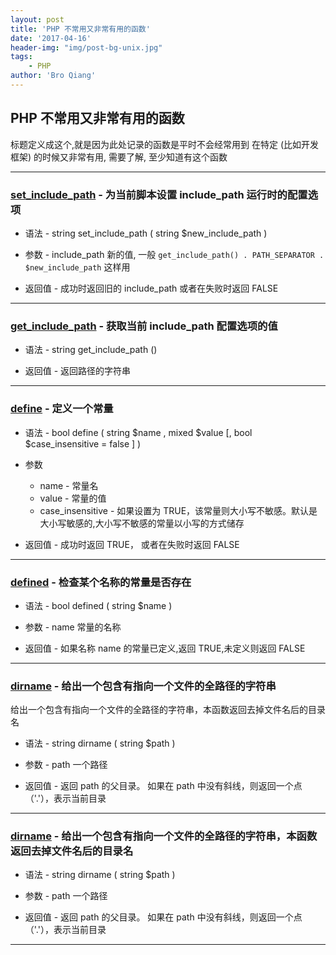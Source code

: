 ```yaml
---
layout: post
title: 'PHP 不常用又非常有用的函数'
date: '2017-04-16'
header-img: "img/post-bg-unix.jpg"
tags:
    - PHP
author: 'Bro Qiang'
---
```


## PHP 不常用又非常有用的函数

标题定义成这个,就是因为此处记录的函数是平时不会经常用到
在特定 (比如开发框架) 的时候又非常有用, 需要了解, 至少知道有这个函数

---

### [set_include_path](http://php.net/manual/zh/function.set-include-path.php) - 为当前脚本设置 include_path 运行时的配置选项

- 语法 - string set_include_path ( string $new_include_path )

- 参数 - include_path 新的值, 一般 `get_include_path() . PATH_SEPARATOR . $new_include_path` 这样用

- 返回值 - 成功时返回旧的 include_path 或者在失败时返回 FALSE

---

### [get_include_path](http://php.net/manual/zh/function.get-include-path.php) - 获取当前 include_path 配置选项的值

- 语法 - string get_include_path ()

- 返回值 - 返回路径的字符串

---

### [define](http://php.net/manual/zh/function.define.php) - 定义一个常量

- 语法 - bool define ( string $name , mixed $value [, bool $case_insensitive = false ] )

- 参数
    - name - 常量名    
    - value - 常量的值
    - case_insensitive - 如果设置为 TRUE，该常量则大小写不敏感。默认是大小写敏感的,大小写不敏感的常量以小写的方式储存
    
- 返回值 - 成功时返回 TRUE， 或者在失败时返回 FALSE

---

### [defined](http://php.net/manual/zh/function.defined.php) - 检查某个名称的常量是否存在

- 语法 - bool defined ( string $name )

- 参数 - name 常量的名称

- 返回值 - 如果名称 name 的常量已定义,返回 TRUE,未定义则返回 FALSE

---

### [dirname](http://php.net/manual/zh/function.dirname.php) - 给出一个包含有指向一个文件的全路径的字符串

给出一个包含有指向一个文件的全路径的字符串，本函数返回去掉文件名后的目录名

- 语法 - string dirname ( string $path )

- 参数 - path 一个路径

- 返回值 - 返回 path 的父目录。 如果在 path 中没有斜线，则返回一个点（'.'），表示当前目录

---

### [dirname](http://php.net/manual/zh/function.dirname.php) - 给出一个包含有指向一个文件的全路径的字符串，本函数返回去掉文件名后的目录名

- 语法 - string dirname ( string $path )

- 参数 - path 一个路径

- 返回值 - 返回 path 的父目录。 如果在 path 中没有斜线，则返回一个点（'.'），表示当前目录

---


        


